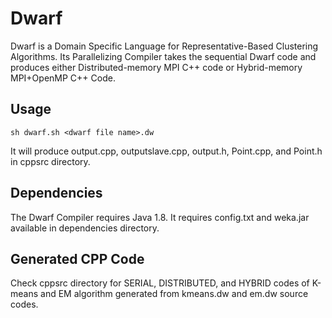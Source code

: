 # Dwarf
Dwarf is a Domain Specific Language for Representative-Based Clustering Algorithms.
Its Parallelizing Compiler takes the sequential Dwarf code and produces either Distributed-memory MPI C++ code or Hybrid-memory MPI+OpenMP C++ Code.

## Usage
```shell
sh dwarf.sh <dwarf file name>.dw
```
  It will produce output.cpp, outputslave.cpp, output.h, Point.cpp, and Point.h in cppsrc directory.
  

## Dependencies
The Dwarf Compiler requires Java 1.8.
It requires config.txt and weka.jar available in dependencies directory.

## Generated CPP Code
Check cppsrc directory for SERIAL, DISTRIBUTED, and HYBRID codes of K-means and EM algorithm generated from kmeans.dw and em.dw source codes.
